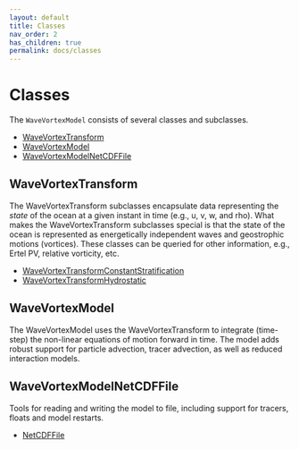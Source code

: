 ```yaml
---
layout: default
title: Classes
nav_order: 2
has_children: true
permalink: docs/classes
---
```


#  Classes

The `WaveVortexModel` consists of several classes and subclasses.

- [WaveVortexTransform]()
- [WaveVortexModel]()
- [WaveVortexModelNetCDFFile]()

## WaveVortexTransform

The WaveVortexTransform subclasses encapsulate data representing the *state* of the ocean at a given instant in time (e.g., u, v, w, and rho). What makes the WaveVortexTransform subclasses special is that the state of the ocean is represented as energetically independent waves and geostrophic motions (vortices). These classes can be queried for other information, e.g., Ertel PV, relative vorticity, etc.

- [WaveVortexTransformConstantStratification]()
- [WaveVortexTransformHydrostatic]()

## WaveVortexModel

The WaveVortexModel uses the WaveVortexTransform to integrate (time-step) the non-linear equations of motion forward in time. The model adds robust support for particle advection, tracer advection, as well as reduced interaction models.

## WaveVortexModelNetCDFFile

Tools for reading and writing the model to file, including support for tracers, floats and model restarts.

- [NetCDFFile](./netcdffile.html)
